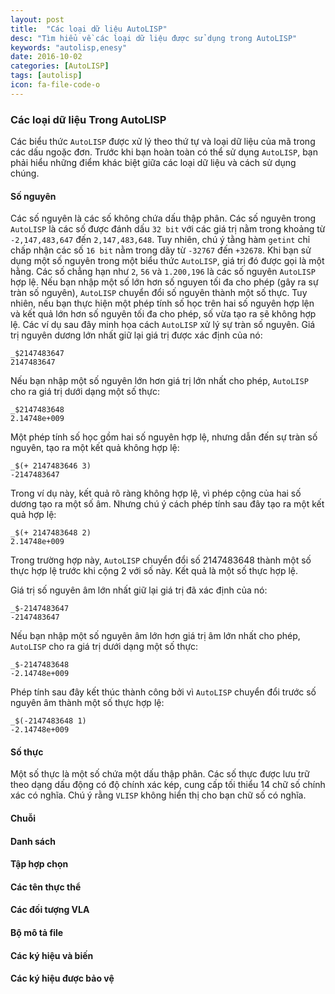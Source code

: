 ```yaml
---
layout: post
title:  "Các loại dữ liệu AutoLISP"
desc: "Tìm hiểu về các loại dữ liệu được sử dụng trong AutoLISP"
keywords: "autolisp,enesy"
date: 2016-10-02
categories: [AutoLISP]
tags: [autolisp]
icon: fa-file-code-o
---
```


### Các loại dữ liệu Trong AutoLISP

Các biểu thức `AutoLISP` được xử lý theo thứ tự và loại dữ liệu của mã trong các dấu ngoặc đơn. Trước khi bạn hoàn toàn có thể sử dụng `AutoLISP`, bạn phải hiểu những điểm khác biệt giữa các loại dữ liệu và cách sử dụng chúng.

#### Số nguyên

Các số nguyên là các số không chứa dấu thập phân. Các số nguyên trong `AutoLISP` là các số được đánh dấu `32 bit` với các giá trị nằm trong khoảng từ `-2,147,483,647` đến `2,147,483,648`. Tuy nhiên, chú ý tằng hàm `getint` chỉ chấp nhận các số `16 bit` nằm trong dãy từ `-32767` đến `+32678`. Khi bạn sử dụng một số nguyên trong một biểu thức `AutoLISP`, giá trị đó được gọi là một hằng. Các số chẳng hạn như `2`, `56` và `1.200,196` là các số nguyên `AutoLISP` hợp lệ.
Nếu bạn nhập một số lớn hơn số nguyen tối đa cho phép (gây ra sự tràn số nguyên), `AutoLISP` chuyển đổi số nguyên thành một số thực. Tuy nhiên, nếu bạn thực hiện một phép tính số học trên hai số nguyên hợp lện và kết quả lớn hơn số nguyên tối đa cho phép, số vừa tạo ra sẽ không hợp lệ. Các ví dụ sau đây minh họa cách `AutoLISP` xử lý sự tràn số nguyên.
Giá trị nguyên dương lớn nhất giữ lại giá trị được xác định của nó:

```
_$2147483647
2147483647
```

Nếu bạn nhập một số nguyên lớn hơn giá trị lớn nhất cho phép, `AutoLISP` cho ra giá trị dưới dạng một số thực:

```
_$2147483648
2.14748e+009
```

Một phép tính số học gồm hai số nguyên hợp lệ, nhưng dẫn đến sự tràn số nguyên, tạo ra một kết quả không hợp lệ:

```
_$(+ 2147483646 3)
-2147483647
```

Trong ví dụ này, kết quả rõ ràng không hợp lệ, vì phép cộng của hai số dương tạo ra một số âm. Nhưng chú ý cách phép tính sau đây tạo ra một kết quả hợp lệ:

```
_$(+ 2147483648 2)
2.14748e+009
```

Trong trường hợp này, `AutoLISP` chuyển đổi số 2147483648 thành một số thực hợp lệ trước khi cộng 2 với số này. Kết quả là một số thực hợp lệ.

Giá trị số nguyên âm lớn nhất giữ lại giá trị đã xác định của nó:

```
_$-2147483647
-2147483647
```

Nếu bạn nhập một số nguyên âm lớn hơn giá trị âm lớn nhất cho phép, `AutoLISP` cho ra giá trị dưới dạng một số thực:

```
_$-2147483648
-2.14748e+009
```

Phép tính sau đây kết thúc thành công bởi vì `AutoLISP` chuyển đổi trước số nguyên âm thành một số thực hợp lệ:

```
_$(-2147483648 1)
-2.14748e+009
```

#### Số thực

Một số thực là một số chứa một dấu thập phân. Các số thực được lưu trữ theo dạng dấu động có độ chính xác kép, cung cấp tối thiểu 14 chữ số chính xác có nghĩa. Chú ý rằng `VLISP` không hiển thị cho bạn chữ số có nghĩa.

#### Chuỗi

#### Danh sách

#### Tập hợp chọn

#### Các tên thực thể


#### Các đối tượng VLA

#### Bộ mô tả file

#### Các ký hiệu và biến

#### Các ký hiệu được bảo vệ



